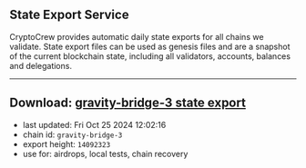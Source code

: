 ## State Export Service
CryptoCrew provides automatic daily state exports for all chains we validate. State export files can be used as genesis files and are a snapshot of the current blockchain state, including all validators, accounts, balances and delegations.

---
**Download: [gravity-bridge-3 state export](https://dl-eu2.ccvalidators.com/SERVICE/gravitybridge/gravity-bridge-3_export_14092323.json)**
---

- last updated: Fri Oct 25 2024 12:02:16
- chain id: `gravity-bridge-3`
- export height: `14092323`
- use for: airdrops, local tests, chain recovery
